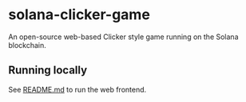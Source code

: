 # solana-clicker-game

An open-source web-based Clicker style game running on the Solana blockchain.

## Running locally

See [README.md](web-ui/README.md) to run the web frontend.
